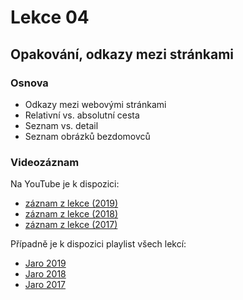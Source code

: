 Lekce 04
========

Opakování, odkazy mezi stránkami
--------------------------------

### Osnova

- Odkazy mezi webovými stránkami
- Relativní vs. absolutní cesta
- Seznam vs. detail
- Seznam obrázků bezdomovců



### Videozáznam

Na YouTube je k dispozici:
* [záznam z lekce (2019)](https://www.youtube.com/watch?v=-Bg8wCblLsg)
* [záznam z lekce (2018)](https://www.youtube.com/watch?v=CIh9hdJxtKk)
* [záznam z lekce (2017)](https://www.youtube.com/watch?v=dPXdy0R9Nv0)

Případně je k dispozici playlist všech lekcí:
* [Jaro 2019](https://www.youtube.com/playlist?list=PLTCx5oiCrIJ7I5m_zJtjZoLS-pxSi859Z)
* [Jaro 2018](https://www.youtube.com/playlist?list=PLTCx5oiCrIJ6mcuJ1VaY8s0mzFsaMUzp-)
* [Jaro 2017](https://www.youtube.com/playlist?list=PLUVJxzuCt9ATwP3dFn5xCHvObtu2EveNZ)
